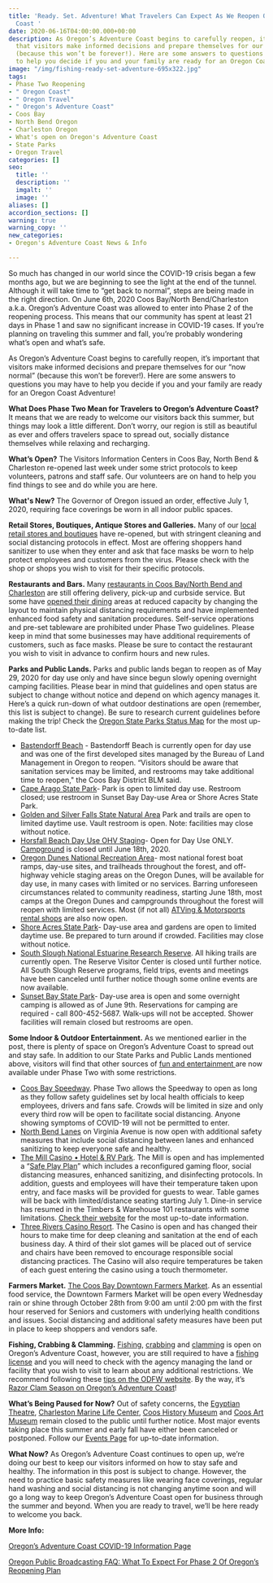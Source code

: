 ```yaml
---
title: 'Ready. Set. Adventure! What Travelers Can Expect As We Reopen Oregon’s Adventure
  Coast '
date: 2020-06-16T04:00:00.000+00:00
description: As Oregon’s Adventure Coast begins to carefully reopen, it’s important
  that visitors make informed decisions and prepare themselves for our “now normal”
  (because this won’t be forever!). Here are some answers to questions you may have
  to help you decide if you and your family are ready for an Oregon Coast Adventure!
image: "/img/fishing-ready-set-adventure-695x322.jpg"
tags:
- Phase Two Reopening
- " Oregon Coast"
- " Oregon Travel"
- " Oregon's Adventure Coast"
- Coos Bay
- North Bend Oregon
- Charleston Oregon
- What's open on Oregon's Adventure Coast
- State Parks
- Oregon Travel
categories: []
seo:
  title: ''
  description: ''
  imgalt: ''
  image: ''
aliases: []
accordion_sections: []
warning: true
warning_copy: ''
new_categories:
- Oregon's Adventure Coast News & Info

---
```

So much has changed in our world since the COVID-19 crisis began a few months ago, but we are beginning to see the light at the end of the tunnel. Although it will take time to “get back to normal”, steps are being made in the right direction. On June 6th, 2020 Coos Bay/North Bend/Charleston a.k.a. Oregon’s Adventure Coast was allowed to enter into Phase 2 of the reopening process. This means that our community has spent at least 21 days in Phase 1 and saw no significant increase in COVID-19 cases. If you’re planning on traveling this summer and fall, you’re probably wondering what’s open and what’s safe.

As Oregon’s Adventure Coast begins to carefully reopen, it’s important that visitors make informed decisions and prepare themselves for our “now normal” (because this won’t be forever!). Here are some answers to questions you may have to help you decide if you and your family are ready for an Oregon Coast Adventure!

**What Does Phase Two Mean for Travelers to Oregon’s Adventure Coast?** It means that we are ready to welcome our visitors back this summer, but things may look a little different. Don’t worry, our region is still as beautiful as ever and offers travelers space to spread out, socially distance themselves while relaxing and recharging.

**What’s Open?** The Visitors Information Centers in Coos Bay, North Bend & Charleston re-opened last week under some strict protocols to keep volunteers, patrons and staff safe. Our volunteers are on hand to help you find things to see and do while you are here.

**What's New?** The Governor of Oregon issued an order, effective July 1, 2020, requiring  face coverings be worn in all indoor public spaces.

**Retail Stores, Boutiques, Antique Stores and Galleries.** Many of our [local retail stores and boutiques](https://www.oregonsadventurecoast.com/shopping/) have re-opened, but with stringent cleaning and social distancing protocols in effect. Most are offering shoppers hand sanitizer to use when they enter and ask that face masks be worn to help protect employees and customers from the virus. Please check with the shop or shops you wish to visit for their specific protocols.

**Restaurants and Bars.** Many [restaurants in Coos Bay/North Bend and Charleston](https://www.oregonsadventurecoast.com/dining/) are still offering delivery, pick-up and curbside service. But some have [opened their dining](https://www.oregonsadventurecoast.com/dining-options-takeout/) areas at reduced capacity by changing the layout to maintain physical distancing requirements and have implemented enhanced food safety and sanitation procedures. Self-service operations and pre-set tableware are prohibited under Phase Two guidelines. Please keep in mind that some businesses may have additional requirements of customers, such as face masks. Please be sure to contact the restaurant you wish to visit in advance to confirm hours and new rules.

**Parks and Public Lands.** Parks and public lands began to reopen as of May 29, 2020 for day use only and have since begun slowly opening overnight camping facilities. Please bear in mind that guidelines and open status are subject to change without notice and depend on which agency manages it. Here’s a quick run-down of what outdoor destinations are open (remember, this list is subject to change). Be sure to research current guidelines before making the trip! Check the [Oregon State Parks Status Map](https://oregonstateparks.org/index.cfm?do=v.dsp_parkstatus) for the most up-to-date list.

* [Bastendorff Beach](https://kcby.com/search?find=%20Bastendorff%20Beach) - Bastendorff Beach is currently open for day use and was one of the first developed sites managed by the Bureau of Land Management in Oregon to reopen. “Visitors should be aware that sanitation services may be limited, and restrooms may take additional time to reopen," the Coos Bay District BLM said.
* [Cape Arago State Park](https://stateparks.oregon.gov/index.cfm?do=parkPage.dsp_parkPage&parkId=66)- Park is open to limited day use. Restroom closed; use restroom in Sunset Bay Day-use Area or Shore Acres State Park.
* [Golden and Silver Falls State Natural Area](https://stateparks.oregon.gov/index.cfm?do=parkPage.dsp_parkPage&parkId=67) Park and trails are open to limited daytime use. Vault restroom is open. Note: facilities may close without notice.
* [Horsfall Beach Day Use OHV Staging](https://www.fs.usda.gov/recarea/siuslaw/recreation/recarea/?recid=42627)- Open for Day Use ONLY. [Campground](https://www.fs.usda.gov/recarea/siuslaw/recarea/?recid=42625) is closed until June 18th, 2020.
* [Oregon Dunes National Recreation Area](https://www.fs.usda.gov/detail/siuslaw/home/?cid=fseprd712205)- most national forest boat ramps, day-use sites, and trailheads throughout the forest, and off-highway vehicle staging areas on the Oregon Dunes, will be available for day use, in many cases with limited or no services. Barring unforeseen circumstances related to community readiness, starting June 18th, most camps at the Oregon Dunes and campgrounds throughout the forest will reopen with limited services. Most (if not all) [ATVing & Motorsports rental shops](https://www.oregonsadventurecoast.com/atv-motorsports/) are also now open.
* [Shore Acres State Park](https://shoreacres.net/)- Day-use area and gardens are open to limited daytime use. Be prepared to turn around if crowded. Facilities may close without notice.
* [South Slough National Estuarine Research Reserve](https://www.oregon.gov/dsl/SS/Pages/About.aspx). All hiking trails are currently open. The Reserve Visitor Center is closed until further notice. All South Slough Reserve programs, field trips, events and meetings have been canceled until further notice though some online events are now available.
* [Sunset Bay State Park](https://stateparks.oregon.gov/index.cfm?do=parkPage.dsp_parkPage&parkId=70)- Day-use area is open and some overnight camping is allowed as of June 9th. Reservations for camping are required - call 800-452-5687. Walk-ups will not be accepted. Shower facilities will remain closed but restrooms are open.

**Some Indoor & Outdoor Entertainment.** As we mentioned earlier in the post, there is plenty of space on Oregon’s Adventure Coast to spread out and stay safe. In addition to our State Parks and Public Lands mentioned above, visitors will find that other sources of [fun and entertainment ](https://www.oregonsadventurecoast.com/entertainment-and-nightlife/)are now available under Phase Two with some restrictions.

* [Coos Bay Speedway](https://theworldlink.com/sports/local/speedway-gets-back-to-racing/article_2a0c1b2e-abe8-11ea-a7a1-0b0046785b48.html). Phase Two allows the Speedway to open as long as they follow safety guidelines set by local health officials to keep employees, drivers and fans safe. Crowds will be limited in size and only every third row will be open to facilitate social distancing. Anyone showing symptoms of COVID-19 will not be permitted to enter.
* [North Bend Lanes](https://northbendlanes.com/) on Virginia Avenue is now open with additional safety measures that include social distancing between lanes and enhanced sanitizing to keep everyone safe and healthy.
* [The Mill Casino • Hotel & RV Park](https://www.themillcasino.com/update-on-our-response-to-covid-19/). The Mill is open and has implemented a “[Safe Play Plan](https://www.themillcasino.com/wp-content/uploads/2020/06/2005_General_Safe_Play_Plan-Dear_Web_Letter.pdf)” which includes a reconfigured gaming floor, social distancing measures, enhanced sanitizing, and disinfecting protocols. In addition, guests and employees will have their temperature taken upon entry, and face masks will be provided for guests to wear. Table games will be back with limited/distance seating starting July 1. Dine-in service has resumed in the Timbers & Warehouse 101 restaurants with some limitations. [Check their website](https://www.themillcasino.com/update-on-our-response-to-covid-19/) for the most up-to-date information.
* [Three Rivers Casino Resort](https://www.threeriverscasino.com/safety). The Casino is open and has changed their hours to make time for deep cleaning and sanitation at the end of each business day. A third of their slot games will be placed out of service and chairs have been removed to encourage responsible social distancing practices. The Casino will also require temperatures be taken of each guest entering the casino using a touch thermometer.

**Farmers Market.** [The Coos Bay Downtown Farmers Market](https://www.oregonsadventurecoast.com/blog/coos-bay-downtown-association-farmers-market-announces-changes-for-2020-same-great-produce/). As an essential food service, the Downtown Farmers Market will be open every Wednesday rain or shine through October 28th from 9:00 am until 2:00 pm with the first hour reserved for Seniors and customers with underlying health conditions and issues. Social distancing and additional safety measures have been put in place to keep shoppers and vendors safe.

**Fishing, Crabbing & Clamming.** [Fishing](/fishing), [crabbing](/crabbing-clamming) and [clamming](/clamming) is open on Oregon’s Adventure Coast, however, you are still required to have a [fishing license](https://www.oregonsadventurecoast.com/fishing-license-requirements/) and you will need to check with the agency managing the land or facility that you wish to visit to learn about any additional restrictions. We recommend following these [tips on the ODFW website](https://myodfw.com/articles/oregon-reopening-tips-recreating-responsibly). By the way, it’s [Razor Clam Season on Oregon’s Adventure Coast](https://www.oregonsadventurecoast.com/blog/where-to-find-razor-clams-on-oregon-s-adventure-coast/)!

**What’s Being Paused for Now?** Out of safety concerns, the [Egyptian Theatre](https://egyptiantheatreoregon.com/), [Charleston Marine Life Center](http://www.charlestonmarinelifecenter.com/), [Coos History Museum](https://cooshistory.org/) and [Coos Art Museum](https://www.coosart.org/) remain closed to the public until further notice. Most major events taking place this summer and early fall have either been canceled or postponed. Follow our [Events Page](https://www.oregonsadventurecoast.com/events/) for up-to-date information.

**What Now?** As Oregon’s Adventure Coast continues to open up, we’re doing our best to keep our visitors informed on how to stay safe and healthy. The information in this post is subject to change. However, the need to practice basic safety measures like wearing face coverings, regular hand washing and social distancing is not changing anytime soon and will go a long way to keep Oregon’s Adventure Coast open for business through the summer and beyond. When you are ready to travel, we’ll be here ready to welcome you back.

**More Info:**

[Oregon’s Adventure Coast COVID-19 Information Page](https://www.oregonsadventurecoast.com/covid-19/)

[Oregon Public Broadcasting FAQ: What To Expect For Phase 2 Of Oregon’s Reopening Plan](https://www.opb.org/news/article/oregon-reopen-phase-2-faq/)